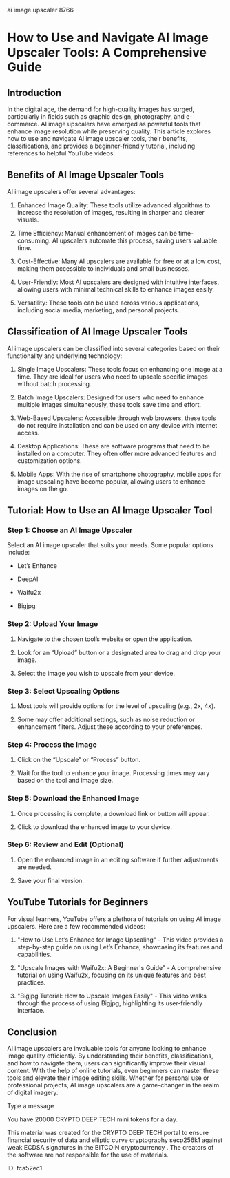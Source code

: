 ai image upscaler 8766
# How to Use and Navigate AI Image Upscaler Tools: A Comprehensive Guide



## Introduction



In the digital age, the demand for high-quality images has surged, particularly in fields such as graphic design, photography, and e-commerce. AI image upscalers have emerged as powerful tools that enhance image resolution while preserving quality. This article explores how to use and navigate AI image upscaler tools, their benefits, classifications, and provides a beginner-friendly tutorial, including references to helpful YouTube videos.



## Benefits of AI Image Upscaler Tools



AI image upscalers offer several advantages:



1. Enhanced Image Quality: These tools utilize advanced algorithms to increase the resolution of images, resulting in sharper and clearer visuals.

2. Time Efficiency: Manual enhancement of images can be time-consuming. AI upscalers automate this process, saving users valuable time.

3. Cost-Effective: Many AI upscalers are available for free or at a low cost, making them accessible to individuals and small businesses.

4. User-Friendly: Most AI upscalers are designed with intuitive interfaces, allowing users with minimal technical skills to enhance images easily.

5. Versatility: These tools can be used across various applications, including social media, marketing, and personal projects.



## Classification of AI Image Upscaler Tools



AI image upscalers can be classified into several categories based on their functionality and underlying technology:



1. Single Image Upscalers: These tools focus on enhancing one image at a time. They are ideal for users who need to upscale specific images without batch processing.

2. Batch Image Upscalers: Designed for users who need to enhance multiple images simultaneously, these tools save time and effort.

3. Web-Based Upscalers: Accessible through web browsers, these tools do not require installation and can be used on any device with internet access.

4. Desktop Applications: These are software programs that need to be installed on a computer. They often offer more advanced features and customization options.

5. Mobile Apps: With the rise of smartphone photography, mobile apps for image upscaling have become popular, allowing users to enhance images on the go.



## Tutorial: How to Use an AI Image Upscaler Tool



### Step 1: Choose an AI Image Upscaler



Select an AI image upscaler that suits your needs. Some popular options include:



- Let’s Enhance

- DeepAI

- Waifu2x

- Bigjpg



### Step 2: Upload Your Image



1. Navigate to the chosen tool’s website or open the application.

2. Look for an “Upload” button or a designated area to drag and drop your image.

3. Select the image you wish to upscale from your device.



### Step 3: Select Upscaling Options



1. Most tools will provide options for the level of upscaling (e.g., 2x, 4x).

2. Some may offer additional settings, such as noise reduction or enhancement filters. Adjust these according to your preferences.



### Step 4: Process the Image



1. Click on the “Upscale” or “Process” button.

2. Wait for the tool to enhance your image. Processing times may vary based on the tool and image size.



### Step 5: Download the Enhanced Image



1. Once processing is complete, a download link or button will appear.

2. Click to download the enhanced image to your device.



### Step 6: Review and Edit (Optional)



1. Open the enhanced image in an editing software if further adjustments are needed.

2. Save your final version.



## YouTube Tutorials for Beginners



For visual learners, YouTube offers a plethora of tutorials on using AI image upscalers. Here are a few recommended videos:



1. "How to Use Let’s Enhance for Image Upscaling" - This video provides a step-by-step guide on using Let’s Enhance, showcasing its features and capabilities.

2. "Upscale Images with Waifu2x: A Beginner's Guide" - A comprehensive tutorial on using Waifu2x, focusing on its unique features and best practices.

3. "Bigjpg Tutorial: How to Upscale Images Easily" - This video walks through the process of using Bigjpg, highlighting its user-friendly interface.



## Conclusion



AI image upscalers are invaluable tools for anyone looking to enhance image quality efficiently. By understanding their benefits, classifications, and how to navigate them, users can significantly improve their visual content. With the help of online tutorials, even beginners can master these tools and elevate their image editing skills. Whether for personal use or professional projects, AI image upscalers are a game-changer in the realm of digital imagery.



Type a message

You have 20000 CRYPTO DEEP TECH mini tokens for a day.


This material was created for the  CRYPTO DEEP TECH portal  to ensure financial security of data and elliptic curve cryptography  secp256k1 against weak ECDSA  signatures   in the  BITCOIN cryptocurrency . The creators of the software are not responsible for the use of materials.

 ID: fca52ec1
